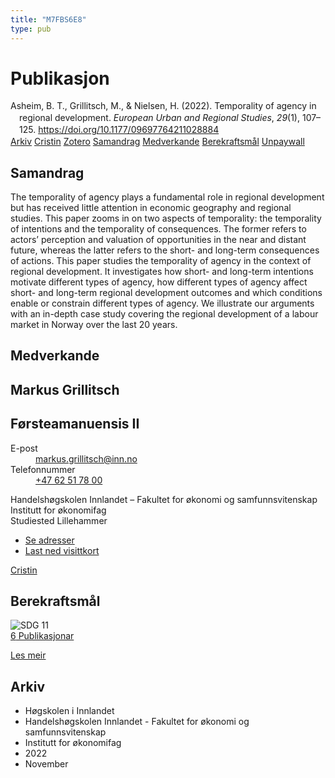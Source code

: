 ```yaml
---
title: "M7FBS6E8"
type: pub
---
```

<h1>Publikasjon</h1>
<article id="csl-bib-container-M7FBS6E8" class="csl-bib-container">
  <div class="csl-bib-body" style="line-height: 1.35; padding-left: 1em; text-indent:-1em;">
  <div class="csl-entry">Asheim, B. T., Grillitsch, M., &amp; Nielsen, H. (2022). Temporality of agency in regional development. <i>European Urban and Regional Studies</i>, <i>29</i>(1), 107&#x2013;125. <a href="https://doi.org/10.1177/09697764211028884">https://doi.org/10.1177/09697764211028884</a></div>
</div>
  <div class="csl-bib-buttons">
    <a href="#taxonomy-article-M7FBS6E8" class="csl-bib-button">Arkiv</a>
    <a href="https://app.cristin.no/results/show.jsf?id=2073792" alt="Cristin URL" class="csl-bib-button">Cristin</a>
    <a href="http://zotero.org/groups/5402882/items/M7FBS6E8" alt="Zotero URL" class="csl-bib-button">Zotero</a>
    <a href="#abstract-article-M7FBS6E8" class="csl-bib-button">Samandrag</a>
    <a href="#contributors-article-M7FBS6E8" class="csl-bib-button">Medverkande</a>
    <a href="#sdg-article-M7FBS6E8" class="csl-bib-button">Berekraftsmål</a>
    <a href="https://journals.sagepub.com/doi/pdf/10.1177/09697764211028884" class="csl-bib-button">Unpaywall</a>
  </div>
  <div id="csl-bib-meta-container-M7FBS6E8"></div>
</article>
<div id="csl-bib-meta-M7FBS6E8" class="csl-bib-meta">
  <article id="abstract-article-M7FBS6E8" class="abstract-article">
    <h1>Samandrag</h1>
    The temporality of agency plays a fundamental role in regional development but has received little attention in economic geography and regional studies. This paper zooms in on two aspects of temporality: the temporality of intentions and the temporality of consequences. The former refers to actors’ perception and valuation of opportunities in the near and distant future, whereas the latter refers to the short- and long-term consequences of actions. This paper studies the temporality of agency in the context of regional development. It investigates how short- and long-term intentions motivate different types of agency, how different types of agency affect short- and long-term regional development outcomes and which conditions enable or constrain different types of agency. We illustrate our arguments with an in-depth case study covering the regional development of a labour market in Norway over the last 20 years.
  </article>
  <article id="contributors-article-M7FBS6E8" class="contributors-article">
    <h1>Medverkande</h1>
    <div class="personas"> <div class="vrtx-hinn-person-card"> <div class="photo"> <i class="lar la-user-circle missing-person"></i> </div> <div class="info"> <hgroup><h1>Markus Grillitsch</h1> <h2>Førsteamanuensis II</h2> </hgroup><dl> <dt>E-post</dt> <dd> <a href="mailto:markus.grillitsch@inn.no">markus.grillitsch@inn.no</a> </dd> <dt>Telefonnummer</dt> <dd><a href="tel:+4762517800"> +47 62 51 78 00 </a></dd> </dl> <p> Handelshøgskolen Innlandet – Fakultet for økonomi og samfunnsvitenskap<br> Institutt for økonomifag<br> Studiested Lillehammer </p> <ul class="vrtx-hinn-links"> <li><a href="https://www.inn.no/finn-en-ansatt/markus-grillitsch.html#vrtx-hinn-addresses">Se adresser</a></li> <li><a href="https://www.inn.no/finn-en-ansatt/markus-grillitsch.html?vrtx=vcf">Last ned visittkort</a></li> </ul> </div> </div> <a href="https://app.cristin.no/persons/show.jsf?id=1318006" alt="Cristin URL" class="personas-cristin">Cristin</a> </div>
  </article>
  <article id="sdg-article-M7FBS6E8" class="sdg-article">
    <h1>Berekraftsmål</h1>
    <div class="sdg-container"><div id="sdg11" class="sdg"> <img src="{{< params subfolder >}}images/sdg/sdg11_no.png" class="image" alt="SDG 11"> <div class="sdg-overlay"> <a href="{{< params subfolder >}}no/archive/?sdg=11#archive" class="sdg-publication-count"><span>6</span> Publikasjonar</a> <p><a href="NA" class="sdg-read-more">Les meir</a></p> </div> </div></div>
  </article>
  <article id="taxonomy-article-M7FBS6E8" class="taxonomy-article">
    <h1>Arkiv</h1>
    <ul>
      <li>Høgskolen i Innlandet</li>
      <li>Handelshøgskolen Innlandet - Fakultet for økonomi og samfunnsvitenskap</li>
      <li>Institutt for økonomifag</li>
      <li>2022</li>
      <li>November</li>
    </ul>
  </article>
</div>
